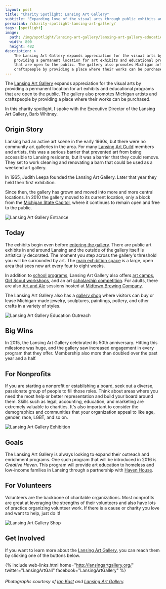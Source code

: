 ```yaml
---
layout: post
title: "Charity Spotlight: Lansing Art Gallery"
subtitle: "Expanding love of the visual arts through public exhibits and education."
permalink: /charity-spotlight-lansing-art-gallery/
tags: [spotlight]
image:
  path: /img/spotlight/lansing-art-gallery/lansing-art-gallery-education.jpg
  width: 800
  height: 482
description: >
    The Lansing Art Gallery expands appreciation for the visual arts by
    providing a permanent location for art exhibits and educational programs
    that are open to the public. The gallery also promotes Michigan artists and
    craftspeople by providing a place where their works can be purchased.
---
```


The [Lansing Art Gallery][1] expands appreciation for the visual arts by providing a permanent location for art exhibits and educational programs that are open to the public. The gallery also promotes Michigan artists and craftspeople by providing a place where their works can be purchased.

In this charity spotlight, I spoke with the Executive Director of the Lansing Art Gallery, Barb Whitney.

## Origin Story

Lansing had an active art scene in the early 1960s, but there were no community art galleries in the area. For many [Lansing Art Guild][14] members and artists, this was a serious barrier that prevented art from being accessible to Lansing residents, but it was a barrier that they could remove. They set to work cleaning and renovating a barn that could be used as a weekend art gallery.

In 1965, Judith Leepa founded the Lansing Art Gallery. Later that year they held their first exhibition.

Since then, the gallery has grown and moved into more and more central locations. In 2010 the gallery moved to its current location, only a block from the [Michigan State Capitol][15], where it continues to remain open and free to the public.

![][19]

## Today

The exhibits begin even before [entering the gallery][11]. There are public art exhibits in and around Lansing and the outside of the gallery itself is artistically decorated. The moment you step across the gallery's threshold you will be surrounded by art. The [main exhibition space][12] is a large, open area that sees new art every four to eight weeks.

In addition to [school programs][5], Lansing Art Gallery also offers [art camps][6], [Girl Scout workshops][7], and an art [scholarship competition][8]. For adults, there are also [Art and Ale][9] sessions hosted at [Midtown Brewing Company][10].

The Lansing Art Gallery also has a [gallery shop][13] where visitors can buy or lease Michigan-made jewelry, sculptures, paintings, pottery, and other crafts in a variety of styles.

![][16]

## Big Wins

In 2015, the Lansing Art Gallery celebrated its 50th anniversary. Hitting this milestone was huge, and the gallery saw increased engagement in every program that they offer. Membership also more than doubled over the past year and a half.

## For Nonprofits

If you are starting a nonprofit or establishing a board, seek out a diverse, passionate group of people to fill those roles. Think about areas where you need the most help or better representation and build your board around them. Skills such as legal, accounting, education, and marketing are extremely valuable to charities. It's also important to consider the demographics and communities that your organization appeal to like age, gender, race, LGBT, and so on.

![][17]

## Goals

The Lansing Art Gallery is always looking to expand their outreach and enrichment programs. One such program that will be introduced in 2016 is *Creative Haven*. This program will provide art education to homeless and low-income families in Lansing through a partnership with [Haven House][4].

## For Volunteers

Volunteers are the backbone of charitable organizations. Most nonprofits are great at leveraging the strengths of their volunteers and also have lots of practice organizing volunteer work. If there is a cause or charity you love and want to help, just do it!

![][18]

## Get Involved

If you want to learn more about the [Lansing Art Gallery][1], you can reach them by clicking one of the buttons below.

{% include web-links.html home="http://lansingartgallery.org/" twitter="LansingArtGall" facebook="LansingArtGallery" %}

###### Photographs courtesy of [Ian Kast][3] and [Lansing Art Gallery][1].



[1]: http://lansingartgallery.org/ "Lansing Art Gallery Homepage"
[2]: https://www.facebook.com/LansingArtGallery "Lansing Art Gallery on Facebook"
[3]: https://twitter.com/MrIanKast "Ian Kast on Twitter"
[4]: http://www.havenhouseel.org/ "Haven House Homepage"
[5]: http://lansingartgallery.org/in-school-and-after-school/ "Lansing Art Gallery School Programs"
[6]: http://lansingartgallery.org/summer-art-camp/ "Lansing Art Gallery Art Camp"
[7]: http://lansingartgallery.org/girl-scout-workshops/ "Lansing Art Gallery Girl Scout Workshops"
[8]: http://lansingartgallery.org/art-scholarship-alert/ "Lansing Art Gallery Scholarship Competition"
[9]: http://lansingartgallery.org/artandale/ "Lansing Art Gallery Art and Ale"
[10]: http://www.midtownbrewingco.com/ "Midtown Brewing Company Homepage"
[11]: http://lansingartgallery.org/virtual-tour/ "Lansing Art Gallery Virtual Tour"
[12]: http://lansingartgallery.org/exhibitions/ "Lansing Art Gallery Exhibitions"
[13]: http://lansingartgallery.org/gallery-shop/ "Lansing Art Gallery Shop"
[14]: http://midmichiganartguild.org/ "Mid-Michigan Art Guild"
[15]: http://www.michigan.org/property/state-capitol-building/ "Michigan State Capitol"
[16]: /img/spotlight/lansing-art-gallery/lansing-art-gallery-education.jpg "Lansing Art Gallery Education Outreach"
[17]: /img/spotlight/lansing-art-gallery/lansing-art-gallery-exhibit.jpg "Lansing Art Gallery Exhibition"
[18]: /img/spotlight/lansing-art-gallery/lansing-art-gallery-shop.jpg "Lansing Art Gallery Shop"
[19]: /img/spotlight/lansing-art-gallery/lansing-art-gallery-entrance.jpg "Lansing Art Gallery Entrance"
